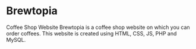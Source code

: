# Brewtopia
Coffee Shop Website
Brewtopia is a coffee shop website on which you can order coffees. This website is created using HTML, CSS, JS, PHP and MySQL. 
